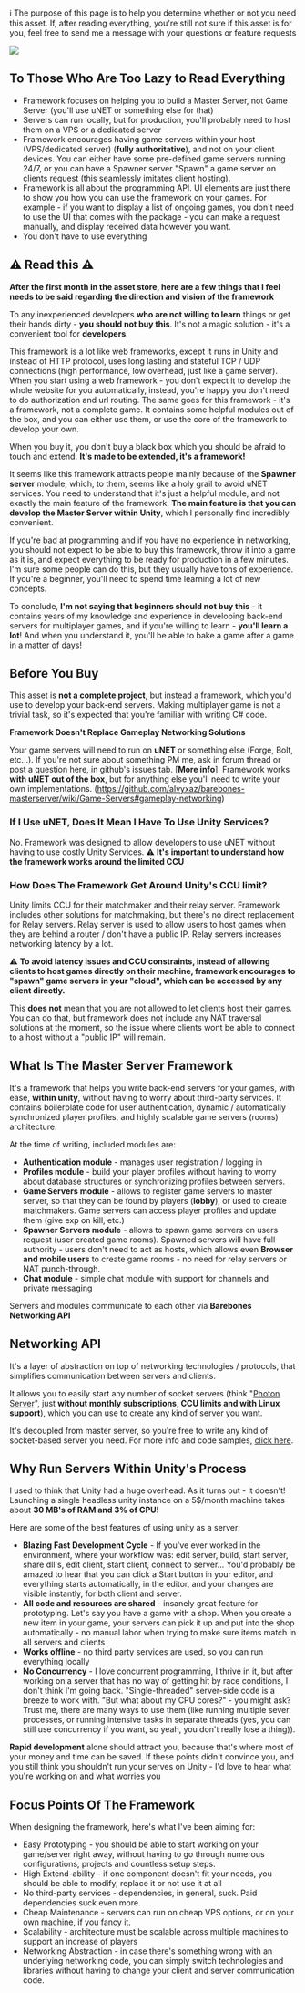 :information_source: The purpose of this page is to help you determine whether or not you need this asset. If, after reading everything, you're still not sure if this asset is for you, feel free to send me a message with your questions or feature requests

[![](http://i.imgur.com/RB1F4Ym.png)](https://github.com/alvyxaz/barebones-masterserver/wiki/Introduction-To-The-Framework)

## To Those Who Are Too Lazy to Read Everything

* Framework focuses on helping you to build a Master Server, not Game Server (you'll use uNET or something else for that)
* Servers can run locally, but for production, you'll probably need to host them on a VPS or a dedicated server
* Framework encourages having game servers within your host (VPS/dedicated server) (**fully authoritative**), and not on your client devices. You can either have some pre-defined game servers running 24/7, or you can have a Spawner server "Spawn" a game server on clients request (this seamlessly imitates client hosting).
* Framework is all about the programming API. UI elements are just there to show you how you can use the framework on your games. For example - if you want to display a list of ongoing games, you don't need to use the UI that comes with the package - you can make a request manually, and display received data however you want.
* You don't have to use everything

## :warning: **Read this** :warning: 

**After the first month in the asset store, here are a few things that I feel needs to be said regarding the direction and vision of the framework**

To any inexperienced developers **who are not willing to learn** things or get their hands dirty - **you should not buy this**. It's not a magic solution - it's a convenient tool for **developers**.

 This framework is a lot like web frameworks, except it runs in Unity and instead of HTTP protocol, uses long lasting and stateful TCP / UDP connections (high performance, low overhead, just like a game server). When you start using a web framework - you don't expect it to develop the whole website for you automatically, instead, you're happy you don't need to do authorization and url routing. The same goes for this framework - it's a framework, not a complete game. It contains some helpful modules out of the box, and you can either use them, or use the core of the framework to develop your own.

When you buy it, you don't buy a black box which you should be afraid to touch and extend. **It's made to be extended, it's a framework!**

It seems like this framework attracts people mainly because of the **Spawner server** module, which, to them, seems like a holy grail to avoid uNET services. You need to understand that it's just a helpful module, and not exactly the main feature of the framework. **The main feature is that you can develop the Master Server within Unity**, which I personally find incredibly convenient.

If you're bad at programming and if you have no experience in networking, you should not expect to be able to buy this framework, throw it into a game as it is, and expect everything to be ready for production in a few minutes. I'm sure some people can do this, but they usually have tons of experience. If you're a beginner, you'll need to spend time learning a lot of new concepts.

To conclude, **I'm not saying that beginners should not buy this** - it contains years of my knowledge and experience in developing back-end servers for multiplayer games, and if you're willing to learn - **you'll learn a lot**! And when you understand it, you'll be able to bake a game after a game in a matter of days!

## Before You Buy

This asset is **not a complete project**, but instead a framework, which you'd use to develop your back-end servers. Making multiplayer game is not a trivial task, so it's expected that you're familiar with writing C# code.

**Framework Doesn't Replace Gameplay Networking Solutions**

Your game servers will need to run on **uNET** or something else (Forge, Bolt, etc...). If you're not sure about something PM me, ask in forum thread or post a question here, in github's issues tab. [**More info**]. Framework works **with uNET out of the box**, but for anything else you'll need to write your own implementations. (https://github.com/alvyxaz/barebones-masterserver/wiki/Game-Servers#gameplay-networking)

### If I Use uNET, Does It Mean I Have To Use Unity Services?

No. Framework was designed to allow developers to use uNET without having to use costly Unity Services. :warning: **It's important to understand how the framework works around the limited CCU**

### How Does The Framework Get Around Unity's CCU limit?

Unity limits CCU for their matchmaker and their relay server. Framework includes other solutions for matchmaking, but there's no direct replacement for Relay servers. Relay server is used to allow users to host games when they are behind a router / don't have a public IP. Relay servers increases networking latency by a lot.

⚠️ **To avoid latency issues and CCU constraints, instead of allowing clients to host games directly on their machine, framework encourages to "spawn" game servers in your "cloud", which can be accessed by any client directly.**

This **does not** mean that you are not allowed to let clients host their games. You can do that, but framework does not include any NAT traversal solutions at the moment, so the issue where clients wont be able to connect to a host without a "public IP" will remain.

## What Is The Master Server Framework

It's a framework that helps you write back-end servers for your games, with ease, **within unity**, without having to worry about third-party services. It contains boilerplate code for user authentication, dynamic / automatically synchronized player profiles, and highly scalable game servers (rooms) architecture. 

At the time of writing, included modules are:
* **Authentication module** - manages user registration / logging in
* **Profiles module** - build your player profiles without having to worry about database structures or synchronizing profiles between servers.
* **Game Servers module** - allows to register game servers to master server, so that they can be found by players (**lobby**), or used to create matchmakers. Game servers can access player profiles and update them (give exp on kill, etc.)
* **Spawner Servers module** - allows to spawn game servers on users request (user created game rooms). Spawned servers will have full authority - users don't need to act as hosts, which allows even **Browser and mobile users** to create game rooms - no need for relay servers or NAT punch-through.
* **Chat module** - simple chat module with support for channels and private messaging

Servers and modules communicate to each other via **Barebones Networking API**

## Networking API 

It's a layer of abstraction on top of networking technologies / protocols, that simplifies communication between servers and clients. 

It allows you to easily start any number of socket servers (think "[Photon Server](https://www.photonengine.com/en/OnPremise)", just **without monthly subscriptions, CCU limits and with Linux support**), which you can use to create any kind of server you want. 

It's decoupled from master server, so you're free to write any kind of socket-based server you need. For more info and code samples, [click here](https://github.com/alvyxaz/barebones-masterserver/wiki/Networking-API).

## Why Run Servers Within Unity's Process

I used to think that Unity had a huge overhead. As it turns out - it doesn't! Launching a single headless unity instance on a 5$/month machine takes about **30 MB's of RAM and 3% of CPU!**

Here are some of the best features of using unity as a server:
* **Blazing Fast Development Cycle** - If you've ever worked in the environment, where your workflow was: edit server, build, start server, share dll's, edit client, start client, connect to server... You'd probably be amazed to hear that you can click a Start button in your editor, and everything starts automatically, in the editor, and your changes are visible instantly, for both client and server.
* **All code and resources are shared** - insanely great feature for prototyping. Let's say you have a game with a shop. When you create a new item in your game, your servers can pick it up and put into the shop automatically - no manual labor when trying to make sure items match in all servers and clients
* **Works offline** - no third party services are used, so you can run everything locally
* **No Concurrency** - I love concurrent programming, I thrive in it, but after working on a server that has no way of getting hit by race conditions, I don't think I'm going back. "Single-threaded" server-side code is a breeze to work with. "But what about my CPU cores?" - you might ask? Trust me, there are many ways to use them (like running multiple sever processes, or running intensive tasks in separate threads (yes, you can still use concurrency if you want, so yeah, you don't really lose a thing)).

**Rapid development** alone should attract you, because that's where most of your money and time can be saved. If these points didn't convince you, and you still think you shouldn't run your serves on Unity - I'd love to hear what you're working on and what worries you

## Focus Points Of The Framework

When designing the framework, here's what I've been aiming for:
* Easy Prototyping - you should be able to start working on your game/server right away, without having to go through numerous configurations, projects and countless setup steps.
* High Extend-ability - if one component doesn't fit your needs, you should be able to modify, replace it or not use it at all
* No third-party services - dependencies, in general, suck. Paid dependencies suck even more.
* Cheap Maintenance - servers can run on cheap VPS options, or on your own machine, if you fancy it.
* Scalability - architecture must be scalable across multiple machines to support an increase of players
* Networking Abstraction - in case there's something wrong with an underlying networking code, you can simply switch technologies and libraries without having to change your client and server communication code.